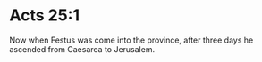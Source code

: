 # Acts 25:1

Now when Festus was come into the province, after three days he ascended from Caesarea to Jerusalem.